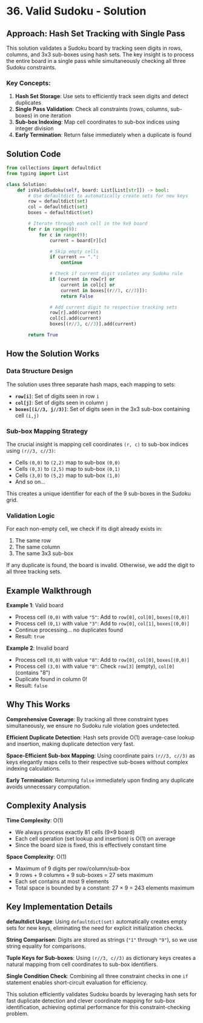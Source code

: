 # 36. Valid Sudoku - Solution

## Approach: Hash Set Tracking with Single Pass

This solution validates a Sudoku board by tracking seen digits in rows, columns, and 3x3 sub-boxes using hash sets. The key insight is to process the entire board in a single pass while simultaneously checking all three Sudoku constraints.

### Key Concepts:
1. **Hash Set Storage**: Use sets to efficiently track seen digits and detect duplicates
2. **Single Pass Validation**: Check all constraints (rows, columns, sub-boxes) in one iteration
3. **Sub-box Indexing**: Map cell coordinates to sub-box indices using integer division
4. **Early Termination**: Return false immediately when a duplicate is found

## Solution Code

```python
from collections import defaultdict
from typing import List

class Solution:
    def isValidSudoku(self, board: List[List[str]]) -> bool:
        # Use defaultdict to automatically create sets for new keys
        row = defaultdict(set)
        col = defaultdict(set)
        boxes = defaultdict(set)

        # Iterate through each cell in the 9x9 board
        for r in range(9):
            for c in range(9):
                current = board[r][c]

                # Skip empty cells
                if current == ".":
                    continue

                # Check if current digit violates any Sudoku rule
                if (current in row[r] or 
                    current in col[c] or 
                    current in boxes[(r//3, c//3)]):
                    return False

                # Add current digit to respective tracking sets
                row[r].add(current)
                col[c].add(current)
                boxes[(r//3, c//3)].add(current)

        return True
```

## How the Solution Works

### Data Structure Design
The solution uses three separate hash maps, each mapping to sets:
- **`row[i]`**: Set of digits seen in row `i`
- **`col[j]`**: Set of digits seen in column `j`  
- **`boxes[(i//3, j//3)]`**: Set of digits seen in the 3x3 sub-box containing cell `(i,j)`

### Sub-box Mapping Strategy
The crucial insight is mapping cell coordinates `(r, c)` to sub-box indices using `(r//3, c//3)`:
- Cells `(0,0)` to `(2,2)` map to sub-box `(0,0)`
- Cells `(0,3)` to `(2,5)` map to sub-box `(0,1)`
- Cells `(3,0)` to `(5,2)` map to sub-box `(1,0)`
- And so on...

This creates a unique identifier for each of the 9 sub-boxes in the Sudoku grid.

### Validation Logic
For each non-empty cell, we check if its digit already exists in:
1. The same row
2. The same column  
3. The same 3x3 sub-box

If any duplicate is found, the board is invalid. Otherwise, we add the digit to all three tracking sets.

## Example Walkthrough

**Example 1**: Valid board
- Process cell `(0,0)` with value `"5"`: Add to `row[0]`, `col[0]`, `boxes[(0,0)]`
- Process cell `(0,1)` with value `"3"`: Add to `row[0]`, `col[1]`, `boxes[(0,0)]`
- Continue processing... no duplicates found
- Result: `true`

**Example 2**: Invalid board
- Process cell `(0,0)` with value `"8"`: Add to `row[0]`, `col[0]`, `boxes[(0,0)]`
- Process cell `(3,0)` with value `"8"`: Check `row[3]` (empty), `col[0]` (contains "8")
- Duplicate found in column 0!
- Result: `false`

## Why This Works

**Comprehensive Coverage**: By tracking all three constraint types simultaneously, we ensure no Sudoku rule violation goes undetected.

**Efficient Duplicate Detection**: Hash sets provide O(1) average-case lookup and insertion, making duplicate detection very fast.

**Space-Efficient Sub-box Mapping**: Using coordinate pairs `(r//3, c//3)` as keys elegantly maps cells to their respective sub-boxes without complex indexing calculations.

**Early Termination**: Returning `false` immediately upon finding any duplicate avoids unnecessary computation.

## Complexity Analysis

**Time Complexity**: O(1)
- We always process exactly 81 cells (9×9 board)
- Each cell operation (set lookup and insertion) is O(1) on average
- Since the board size is fixed, this is effectively constant time

**Space Complexity**: O(1)  
- Maximum of 9 digits per row/column/sub-box
- 9 rows + 9 columns + 9 sub-boxes = 27 sets maximum
- Each set contains at most 9 elements
- Total space is bounded by a constant: 27 × 9 = 243 elements maximum

## Key Implementation Details

**defaultdict Usage**: Using `defaultdict(set)` automatically creates empty sets for new keys, eliminating the need for explicit initialization checks.

**String Comparison**: Digits are stored as strings (`"1"` through `"9"`), so we use string equality for comparisons.

**Tuple Keys for Sub-boxes**: Using `(r//3, c//3)` as dictionary keys creates a natural mapping from cell coordinates to sub-box identifiers.

**Single Condition Check**: Combining all three constraint checks in one `if` statement enables short-circuit evaluation for efficiency.

This solution efficiently validates Sudoku boards by leveraging hash sets for fast duplicate detection and clever coordinate mapping for sub-box identification, achieving optimal performance for this constraint-checking problem.